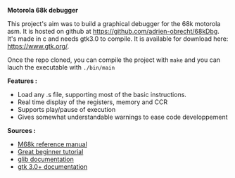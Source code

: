 **Motorola 68k debugger**

This project's aim was to build a graphical debugger for the 68k motorola asm. It is hosted on github at https://github.com/adrien-obrecht/68kDbg.
It's made in c and needs gtk3.0 to compile. It is available for download here: https://www.gtk.org/.

Once the repo cloned, you can compile the project with `make` and you can lauch the executable with `./bin/main`

**Features :**

- Load any .s file, supporting most of the basic instructions.
- Real time display of the registers, memory and CCR
- Supports play/pause of execution
- Gives somewhat understandable warnings to ease code developpement

**Sources :**

- [M68k reference manual](https://www.nxp.com/docs/en/reference-manual/M68000PRM.pdf)
- [Great beginner tutorial](https://mrjester.hapisan.com/04_MC68/Sect01Part05/Index.html)
- [glib documentation](https://docs.gtk.org/glib/struct.List.html)
- [gtk 3.0+ documentation](https://docs.gtk.org/gtk3/method.Grid.set_column_spacing.html)

